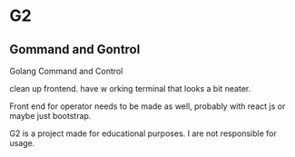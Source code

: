 # G2
## Gommand and Gontrol
Golang Command and Control

clean up frontend. have w orking terminal that looks a bit neater. 

Front end for operator needs to be made as well, probably with react js or maybe just bootstrap.

G2 is a project made for educational purposes. I are not responsible for usage. 
